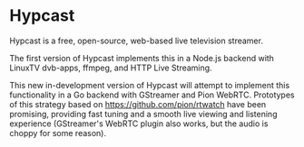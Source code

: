 # Hypcast

Hypcast is a free, open-source, web-based live television streamer.

The first version of Hypcast implements this in a Node.js backend with LinuxTV
dvb-apps, ffmpeg, and HTTP Live Streaming.

This new in-development version of Hypcast will attempt to implement this
functionality in a Go backend with GStreamer and Pion WebRTC. Prototypes of
this strategy based on https://github.com/pion/rtwatch have been promising,
providing fast tuning and a smooth live viewing and listening experience
(GStreamer's WebRTC plugin also works, but the audio is choppy for some
reason).
